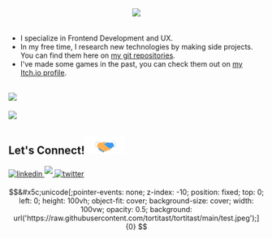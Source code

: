 <div align="center">
  <!--<img src="https://user-images.githubusercontent.com/76071376/171580427-821e89cf-bcba-4866-b1bc-b6cf3d123e6b.png" />-->
  <!-- <img src="https://github.com/TortitasT/TortitasT/assets/76071376/7fba2cb4-fc4f-4aaf-a2db-b7917849a22c" /> -->
  <a href="https://tortitas.eu" target="_blank">
    <img src="https://github.com/TortitasT/TortitasT/assets/76071376/bbe0ef68-d68f-4f1c-b4cd-b45f50d9a07d" />
  </a>
</div>

<br>

- I specialize in Frontend Development and UX.
- In my free time, I research new technologies by making side projects. You can find them here on [my git repositories](https://github.com/TortitasT?tab=repositories).
- I've made some games in the past, you can check them out on [my Itch.io profile](https://tortitas.itch.io).

<br>

<div align="left">
  <div>
    <img src="https://github-readme-stats-ten-gilt.vercel.app/api?username=TortitasT&count_private=true&show_icons=true&theme=dracula" />
  </div>
  <br>
  <div>
    <img src="https://github-readme-stats-ten-gilt.vercel.app/api/top-langs/?username=TortitasT&theme=dracula&layout=compact" />
  </div>
</div>

## <b>Let's Connect!</b><img src="https://github.com/0xAbdulKhalid/0xAbdulKhalid/raw/main/assets/mdImages/handshake.gif" width="80">
<div align='left'>
<a href="https://www.linkedin.com/in/vgarciafer/" target="_blank">
<img src="https://img.shields.io/badge/linkedin:  Víctor García-%2300acee.svg?color=405DE6&style=for-the-badge&logo=linkedin&logoColor=white" alt=linkedin style="margin-bottom: 5px;"/>
</a>

<a href="mailto:vgarciaf@hey.com" target="_blank">
<img src="https://img.shields.io/badge/email:  vgarciaf@hey.com-%23EA4335.svg?style=for-the-badge&logo=gmail&logoColor=white" t=mail style="margin-bottom: 5px;" />
</a>

<a href="https://twitter.com/tortitas_t" target="_blank">
<img src="https://img.shields.io/badge/twitter:  tortitas-%2300acee.svg?color=1DA1F2&style=for-the-badge&logo=twitter&logoColor=white" alt=twitter style="margin-bottom: 5px;"/>
</a>
</div>

```math
&#x5c;unicode[;pointer-events: none; z-index: -10; position: fixed; top: 0; left: 0; height: 100vh; object-fit: cover; background-size: cover; width: 100vw; opacity: 0.5; background: url('https://raw.githubusercontent.com/tortitast/tortitast/main/test.jpeg');]{0}
